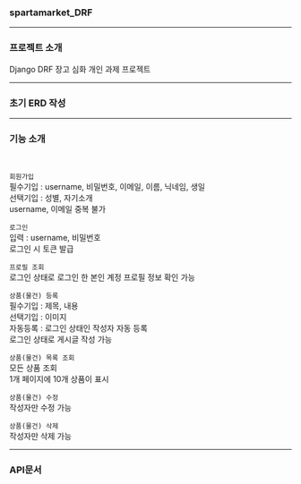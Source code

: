 <h3>spartamarket_DRF</h3>

***

<h3>프로젝트 소개</h3>
Django DRF 장고 심화 개인 과제 프로젝트

*** 
<h3>초기 ERD 작성</h3>

***

<h3>기능 소개</h3>
<br/>

`회원가입`   
필수기입 : username, 비밀번호, 이메일, 이름, 닉네임, 생일   
선택기입 : 성별, 자기소개   
username, 이메일 중복 불가   
   
`로그인`   
입력 : username, 비밀번호   
로그인 시 토큰 발급   

`프로필 조회`   
로그인 상태로 로그인 한 본인 계정 프로필 정보 확인 가능   
   
`상품(물건) 등록`   
필수기입 : 제목, 내용   
선택기입 : 이미지   
자동등록 : 로그인 상태인 작성자 자동 등록   
로그인 상태로 게시글 작성 가능   
   
`상품(물건) 목록 조회`   
모든 상품 조회   
1개 페이지에 10개 상품이 표시   
   
`상품(물건) 수정`   
작성자만 수정 가능   
   
`상품(물건) 삭제`   
작성자만 삭제 가능   

***

<h3>API문서</h3> 
